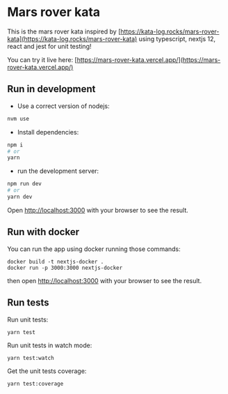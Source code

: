 # Mars rover kata

This is the mars rover kata inspired by [https://kata-log.rocks/mars-rover-kata](https://kata-log.rocks/mars-rover-kata) using typescript, nextjs 12, react and jest for unit testing!

You can try it live here: [https://mars-rover-kata.vercel.app/](https://mars-rover-kata.vercel.app/)

## Run in development

- Use a correct version of nodejs:

```bash
nvm use
```

- Install dependencies:

```bash
npm i
# or
yarn
```

- run the development server:

```bash
npm run dev
# or
yarn dev
```

Open [http://localhost:3000](http://localhost:3000) with your browser to see the result.

## Run with docker

You can run the app using docker running those commands:

```
docker build -t nextjs-docker .
docker run -p 3000:3000 nextjs-docker
```

then open [http://localhost:3000](http://localhost:3000) with your browser to see the result.

## Run tests

Run unit tests:

```
yarn test
```

Run unit tests in watch mode:

```
yarn test:watch
```

Get the unit tests coverage:

```
yarn test:coverage
```
